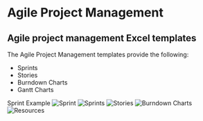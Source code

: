 # Agile Project Management
## Agile project management Excel templates
The Agile Project Management templates provide the following:

* Sprints
* Stories
* Burndown Charts
* Gantt Charts

Sprint Example
![Sprint](https://github.com/RodneyFaris/AgileProjectManagement/tree/master/docs/sprint.png)
![Sprints](https://github.com/RodneyFaris/AgileProjectManagement/tree/master/docs/Sprints.png)
![Stories](https://github.com/RodneyFaris/AgileProjectManagement/tree/master/docs/stories.png)
![Burndown Charts](https://github.com/RodneyFaris/AgileProjectManagement/tree/master/docs/burndownchart.png)
![Resources](https://github.com/RodneyFaris/AgileProjectManagement/tree/master/docs/resources.png)
